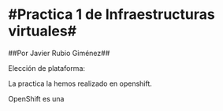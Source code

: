 #Practica 1 de Infraestructuras virtuales#
==========================================

##Por Javier Rubio Giménez##

Elección de plataforma:

La practica la hemos realizado en openshift.

OpenShift es una 
